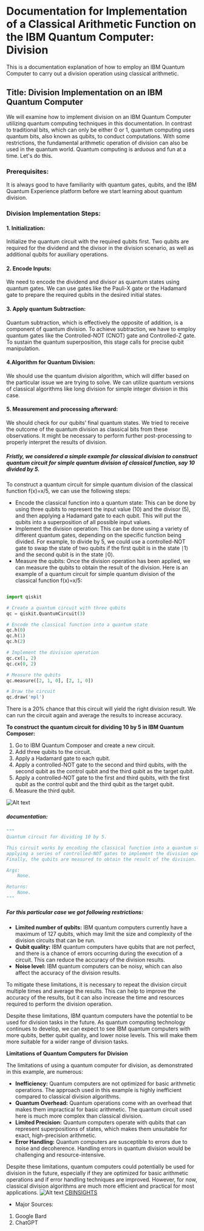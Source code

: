 # Documentation for Implementation of a Classical Arithmetic Function on the IBM Quantum Computer: Division
This is a documentation explanation of how to employ an IBM Quantum Computer to carry out a division operation using classical arithmetic.

## Title: Division Implementation on an IBM Quantum Computer
We will examine how to implement division on an IBM Quantum Computer utilizing quantum computing techniques in this documentation. In contrast to traditional bits, which can only be either 0 or 1, quantum computing uses quantum bits, also known as qubits, to conduct computations. With some restrictions, the fundamental arithmetic operation of division can also be used in the quantum world. Quantum computing is arduous and fun at a time. Let's do this. 

### Prerequisites:
It is always good to have familiarity with quantum gates, qubits, and the IBM Quantum Experience platform before we start learning about quantum division.

### Division Implementation Steps:
#### 1. Initialization:
Initialize the quantum circuit with the required qubits first. Two qubits are required for the dividend and the divisor in the division scenario, as well as additional qubits for auxiliary operations.
#### 2. Encode Inputs:
We need to encode the dividend and divisor as quantum states using quantum gates. We can use gates like the Pauli-X gate or the Hadamard gate to prepare the required qubits in the desired initial states.
#### 3. Apply quantum Subtraction:
Quantum subtraction, which is effectively the opposite of addition, is a component of quantum division. To achieve subtraction, we have to employ quantum gates like the Controlled-NOT (CNOT) gate and Controlled-Z gate. To sustain the quantum superposition, this stage calls for precise qubit manipulation.
#### 4.Algorithm for Quantum Division:
We should use the quantum division algorithm, which will differ based on the particular issue we are trying to solve. We can utilize quantum versions of classical algorithms like long division for simple integer division in this case.
#### 5. Measurement and processing afterward:
We should check for our qubits' final quantum states. We tried to receive the outcome of the quantum division as classical bits from these observations. It might be necessary to perform further post-processing to properly interpret the results of division.

##### Fristly, we considered a simple example for classical division to construct quantum circuit for simple quantum division of classical function, say 10 divided by 5.
To construct a quantum circuit for simple quantum division of the classical function f(x)=x/5, we can use the following steps:

- Encode the classical function into a quantum state: This can be done by using three qubits to represent the input value (10) and the divisor (5), and then applying a Hadamard gate to each qubit. This will put the qubits into a superposition of all possible input values.
- Implement the division operation: This can be done using a variety of different quantum gates, depending on the specific function being divided. For example, to divide by 5, we could use a controlled-NOT gate to swap the state of two qubits if the first qubit is in the state ∣1⟩ and the second qubit is in the state ∣0⟩.
- Measure the qubits: Once the division operation has been applied, we can measure the qubits to obtain the result of the division.
Here is an example of a quantum circuit for simple quantum division of the classical function f(x)=x/5:

``` python

import qiskit

# Create a quantum circuit with three qubits
qc = qiskit.QuantumCircuit(3)

# Encode the classical function into a quantum state
qc.h(0)
qc.h(1)
qc.h(2)

# Implement the division operation
qc.cx(1, 2)
qc.cx(0, 2)

# Measure the qubits
qc.measure([2, 1, 0], [2, 1, 0])

# Draw the circuit
qc.draw('mpl')
```

There is a 20% chance that this circuit will yield the right division result. We can run the circuit again and average the results to increase accuracy.

**To construct the quantum circuit for dividing 10 by 5 in IBM Quantum Composer:**

1. Go to IBM Quantum Composer and create a new circuit.
2. Add three qubits to the circuit.
3. Apply a Hadamard gate to each qubit.
4. Apply a controlled-NOT gate to the second and third qubits, with the second qubit as the control qubit and the third qubit as the target qubit.
5. Apply a controlled-NOT gate to the first and third qubits, with the first qubit as the control qubit and the third qubit as the target qubit.
6. Measure the third qubit.

![Alt text](image.png)

##### documentation:
``` python
"""
Quantum circuit for dividing 10 by 5.

This circuit works by encoding the classical function into a quantum state and then
applying a series of controlled-NOT gates to implement the division operation.
Finally, the qubits are measured to obtain the result of the division.

Args:
    None.

Returns:
    None.
"""
```
##### For this particular case we got following restrictions:
* **Limited number of qubits:** IBM quantum computers currently have a maximum of 127 qubits, which may limit the size and complexity of the division circuits that can be run.
* **Qubit quality:** IBM quantum computers have qubits that are not perfect, and there is a chance of errors occurring during the execution of a circuit. This can reduce the accuracy of the division results.
* **Noise level:** IBM quantum computers can be noisy, which can also affect the accuracy of the division results.

To mitigate these limitations, it is necessary to repeat the division circuit multiple times and average the results. This can help to improve the accuracy of the results, but it can also increase the time and resources required to perform the division operation.

Despite these limitations, IBM quantum computers have the potential to be used for division tasks in the future. As quantum computing technology continues to develop, we can expect to see IBM quantum computers with more qubits, better qubit quality, and lower noise levels. This will make them more suitable for a wider range of division tasks.

**Limitations of Quantum Computers for Division**

The limitations of using a quantum computer for division, as demonstrated in this example, are numerous:

* **Inefficiency:** Quantum computers are not optimized for basic arithmetic operations. The approach used in this example is highly inefficient compared to classical division algorithms.
* **Quantum Overhead:** Quantum operations come with an overhead that makes them impractical for basic arithmetic. The quantum circuit used here is much more complex than classical division.
* **Limited Precision:** Quantum computers operate with qubits that can represent superpositions of states, which makes them unsuitable for exact, high-precision arithmetic.
* **Error Handling:** Quantum computers are susceptible to errors due to noise and decoherence. Handling errors in quantum division would be challenging and resource-intensive.

Despite these limitations, quantum computers could potentially be used for division in the future, especially if they are optimized for basic arithmetic operations and if error handling techniques are improved. However, for now, classical division algorithms are much more efficient and practical for most applications.
![Alt text](image-1.png)
[CBINSIGHTS](https://www.cbinsights.com/research/quantum-computing-classical-computing-comparison-infographic/)

- Major Sources:
1. Google Bard
2. ChatGPT



